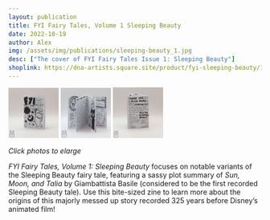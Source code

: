 ```yaml
---
layout: publication
title: FYI Fairy Tales, Volume 1 Sleeping Beauty
date: 2022-10-19
author: Alex
img: /assets/img/publications/sleeping-beauty_1.jpg
desc: ["The cover of FYI Fairy Tales Issue 1: Sleeping Beauty"]
shoplink: https://dna-artists.square.site/product/fyi-sleeping-beauty/11
---
```


<a href="/assets/img/publications/sleeping-beauty_1.jpg"><img src="/assets/img/publications/sleeping-beauty_1.jpg" alt="A photo of the front cover of FYI Fairy Tales, Volume 1: Sleeping Beauty, a zine by Alex O'Keefe" width="100"></a>
<a href="/assets/img/publications/sleeping-beauty_1.jpg"><img src="/assets/img/publications/sleeping-beauty_2.jpg" alt="A photo of the inside of FYI Fairy Tales, Volume 1: Sleeping Beauty, a zine by Alex O'Keefe" width="100"></a>
<a href="/assets/img/publications/sleeping-beauty_1.jpg"><img src="/assets/img/publications/sleeping-beauty_3.jpg" alt="A photo of the back cover of FYI Fairy Tales, Volume 1: Sleeping Beauty, a zine by Alex O'Keefe" width="100" ></a>  
<!-- sticker photo needs to be ujpdated <a href="/assets/img/publications/fyi-sleeping-beauty_alex_4.png"><img src="/assets/img/publications/fyi-sleeping-beauty_alex_4.png" alt="A photo of a holographic Sleeping Beauty sticker by Alex O'Keefe" width="100"></a>  -->
*Click photos to elarge*

*FYI Fairy Tales, Volume 1: Sleeping Beauty* focuses on notable variants of the Sleeping Beauty fairy tale, featuring a sassy plot summary of *Sun, Moon, and Talia* by Giambattista Basile (considered to be the first recorded Sleeping Beauty tale). Use this bite-sized zine to learn more about the origins of this majorly messed up story recorded 325 years before Disney’s animated film!

